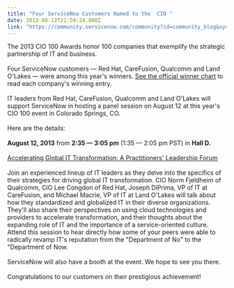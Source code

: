 ```yaml
---
title: "Four ServiceNow Customers Named to the  CIO "
date: 2013-08-12T21:59:24.000Z
link: "https://community.servicenow.com/community?id=community_blog&sys_id=a6bdeaa9dbd0dbc01dcaf3231f96195b"
---
```

<p>The 2013 CIO 100 Awards honor 100 companies that exemplify the strategic partnership of IT and business. <br /><br />Four ServiceNow customers — Red Hat, CareFusion, Qualcomm and Land O'Lakes — were among this year's winners. <a title="w.cio.com/cio100/2013/1" href="http://www.cio.com/cio100/2013/1">See the official winner chart</a> to read each company's winning entry. <br /><br />IT leaders from Red Hat, CareFusion, Qualcomm and Land O'Lakes will support ServiceNow in hosting a panel session on August 12 at this year's CIO 100 event in Colorado Springs, CO. <br /><br />Here are the details:<br /><br /><b>August 12, 2013</b> from <b>2:35 — 3:05 pm</b> (1:35 — 2:05 pm PST) in <b>Hall D.</b><br /><br /><u>Accelerating Global IT Transformation: A Practitioners' Leadership Forum</u><br /><br />Join an experienced lineup of IT leaders as they delve into the specifics of their strategies for driving global IT transformation. CIO Norm Fjeldheim of Qualcomm, CIO Lee Congdon of Red Hat, Joseph DiPrima, VP of IT at CareFusion, and Michael Macrie, VP of IT at Land O'Lakes will talk about how they standardized and globalized IT in their diverse organizations. They'll also share their perspectives on using cloud technologies and providers to accelerate transformation, and their thoughts about the expanding role of IT and the importance of a service-oriented culture. Attend this session to hear directly how some of your peers were able to radically revamp IT's reputation from the "Department of No" to the "Department of Now.<br /><br />ServiceNow will also have a booth at the event. We hope to see you there.<br /><br />Congratulations to our customers on their prestigious achievement!</p>